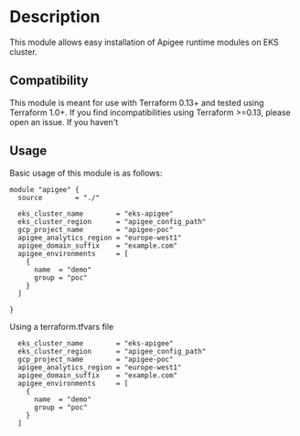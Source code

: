 # Description

This module allows easy installation of Apigee runtime modules on EKS cluster.

## Compatibility
This module is meant for use with Terraform 0.13+ and tested using Terraform 1.0+. If you find incompatibilities using Terraform >=0.13, please open an issue.
If you haven't
## Usage

Basic usage of this module is as follows:

```hcl
module "apigee" {
  source        = "./"

  eks_cluster_name        = "eks-apigee"
  eks_cluster_region      = "apigee_config_path"
  gcp_project_name        = "apigee-poc"
  apigee_analytics_region = "europe-west1"
  apigee_domain_suffix    = "example.com"
  apigee_environments     = [
    {
      name  = "demo"
      group = "poc"
    }
  ]

}
```

Using a terraform.tfvars file

```hcl
  eks_cluster_name        = "eks-apigee"
  eks_cluster_region      = "apigee_config_path"
  gcp_project_name        = "apigee-poc"
  apigee_analytics_region = "europe-west1"
  apigee_domain_suffix    = "example.com"
  apigee_environments     = [
    {
      name  = "demo"
      group = "poc"
    }
  ]
```